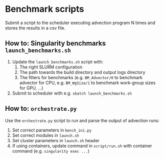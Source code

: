# Benchmark scripts
Submit a script to the scheduler executing advection program N times and stores the results in a csv file.

## How to: Singularity benchmarks `launch_benchmarks.sh`
1. Update the `launch_benchmarks.sh` script with:
   1. The right SLURM configuration
   2. The path towards the build directory and output logs directory
   3. The filters for benchmarks (e.g. `BM_Advector/0` to benchmark advector for CPU, e.g. `BM_WgSize/1` to benchmark work-group sizes for GPU, ...)
2. Submit to scheduler with e.g. `sbatch launch_benchmarks.sh`


## How to: `orchestrate.py`
Use the `orchestrate.py` script to run and parse the output of advection runs:
1. Set correct parameters in `bench_ini.py`
2. Set correct modules in `launch.sh`
3. Set cluster parameters in  `launch.sh` header
4. If using containers, update command in `script/run.sh` with container command (e.g. `singularity exec ...`)

